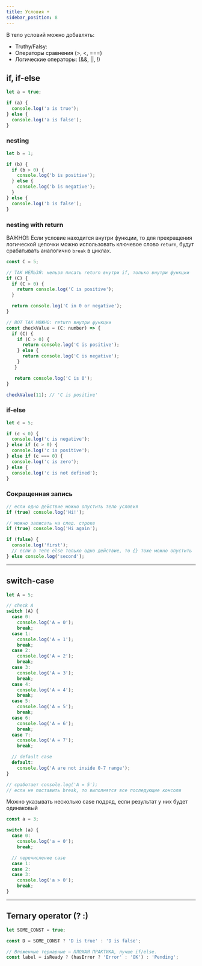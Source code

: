 ```yaml
---
title: Условия +
sidebar_position: 8
---
```


В тело условий можно добавлять:

- Truthy/Falsy:
- Операторы сравнения (>, <, ===)
- Логические операторы: (&&, ||, !)

## if, if-else

```js
let a = true;

if (a) {
  console.log('a is true');
} else {
  console.log('a is false');
}
```

### nesting

```js
let b = 1;

if (b) {
  if (b > 0) {
    console.log('b is positive');
  } else {
    console.log('b is negative');
  }
} else {
  console.log('b is false');
}
```

### nesting with return

ВАЖНО!: Если условие находится внутри функции, то для прекращения логической цепочки можно использовать ключевое слово `return`, будут срабатывать аналогично `break` в циклах.

```js
const C = 5;

// ТАК НЕЛЬЗЯ: нельзя писать return внутри if, только внутри функции
if (C) {
  if (C > 0) {
    return console.log('C is positive');
  }

  return console.log('C in 0 or negative');
}

// ВОТ ТАК МОЖНО: return внутри функции
const checkValue = (C: number) => {
  if (C) {
    if (C > 0) {
      return console.log('C is positive');
    } else {
      return console.log('C is negative');
    }
   }

   return console.log('C is 0');
}

checkValue(11); // 'C is positive'
```

### if-else

```js
let c = 5;

if (c < 0) {
  console.log('c is negative');
} else if (c > 0) {
  console.log('c is positive');
} else if (c === 0) {
  console.log('c is zero');
} else {
  console.log('c is not defined');
}
```

### Сокращенная запись

```js
// если одно действие можно опустить тело условия
if (true) console.log('Hi!');

// можно записать на след. строке
if (true) console.log('Hi again');

if (false) {
  console.log('first');
  // если в теле else только одно действие, то {} тоже можно опустить
} else console.log('second');
```

---

## switch-case

```js
let A = 5;

// check A
switch (A) {
  case 0:
    console.log('A = 0');
    break;
  case 1:
    console.log('A = 1');
    break;
  case 2:
    console.log('A = 2');
    break;
  case 3:
    console.log('A = 3');
    break;
  case 4:
    console.log('A = 4');
    break;
  case 5:
    console.log('A = 5');
    break;
  case 6:
    console.log('A = 6');
    break;
  case 7:
    console.log('A = 7');
    break;

  // default case
  default:
    console.log('A are not inside 0-7 range');
}

// сработает console.log('A = 5');
// если не поставить break, то выполнятся все последующие консоли
```

Можно указывать несколько case подряд, если результат у них будет одинаковый

```js
const a = 3;

switch (a) {
  case 0:
    console.log('a = 0');
    break;

  // перечисление case
  case 1:
  case 2:
  case 3:
    console.log('a > 0');
    break;
}
```

---

## Ternary operator (? :)

```js
let SOME_CONST = true;

const D = SOME_CONST ? 'D is true' : 'D is false';

// Вложенные тернарные — ПЛОХАЯ ПРАКТИКА, лучше if/else.
const label = isReady ? (hasError ? 'Error' : 'OK') : 'Pending';
```
